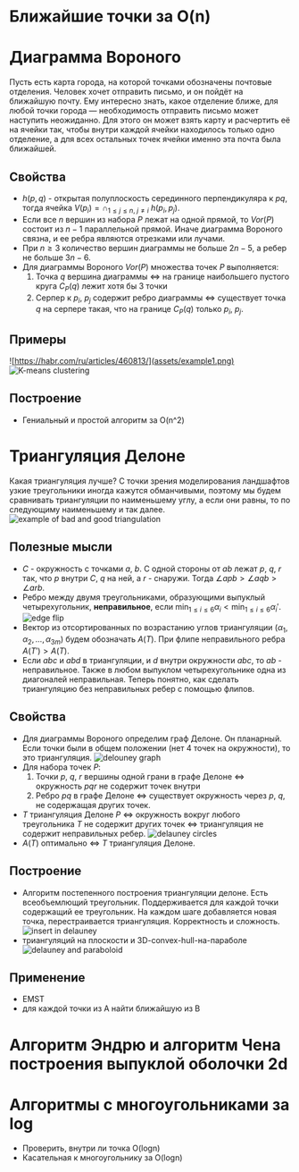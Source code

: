 # Ближайшие точки за O(n)

# Диаграмма Вороного

Пусть есть карта города, на которой точками обозначены почтовые отделения. Человек хочет отправить письмо, и он пойдёт на ближайшую почту. Ему интересно знать, какое отделение ближе, для любой точки города — необходимость отправить письмо может наступить неожиданно. Для этого он может взять карту и расчертить её на ячейки так, чтобы внутри каждой ячейки находилось только одно отделение, а для всех остальных точек ячейки именно эта почта была ближайшей.

## Свойства

- $h(p, q)$ - открытая полуплоскость серединного перпендикуляра к $pq$, тогда ячейка $V(p_i) = \cap_{1 \leq j \leq n,~j \neq i}~h(p_i, p_j)$.
- Если все $n$ вершин из набора $P$ лежат на одной прямой, то $Vor(P)$ состоит из $n-1$ параллельной прямой. Иначе диаграмма Вороного связна, и ее ребра являются отрезками или лучами.
- При $n \geq 3$ количество вершин диаграммы не больше $2n - 5$, а ребер не больше $3n - 6$.
- Для диаграммы Вороного $Vor(P)$ множества точек $P$ выполняется:
    1. Точка $q$ вершина диаграммы $\Leftrightarrow$ на границе наибольшего пустого круга $C_P(q)$ лежит хотя бы 3 точки 
    2. Серпер к $p_i,~p_j$ содержит ребро диаграммы $\Leftrightarrow$ существует точка $q$ на серпере такая, что на границе $C_P(q)$ только $p_i,~p_j$.

## Примеры
![https://habr.com/ru/articles/460813/](assets/example1.png)
![K-means clustering](assets/example2.png)

## Построение

- Гениальный и простой алгоритм за O(n^2)

# Триангуляция Делоне

Какая триангуляция лучше? С точки зрения моделирования ландшафтов узкие треугольники иногда кажутся обманчивыми, поэтому мы будем сравнивать триангуляции по наименьшему углу, а если они равны, то по следующиму наименьшему и так далее.
![example of bad and good triangulation](assets/terrain.png)

## Полезные мысли

- $C$ - окружность с точками $a,~b$. С одной стороны от $ab$ лежат $p,~q,~r$ так, что $p$ внутри $C$, $q$ на ней, а $r$ - снаружи. Тогда $\angle apb > \angle aqb > \angle arb$.
- Ребро между двумя треугольниками, образующими выпуклый четырехугольник, **неправильное**, если $\displaystyle \min_{1 \leq i \leq 6} \alpha_i < \min_{1 \leq i \leq 6} \alpha_i'$.
![edge flip](assets/flip.png)
- Вектор из отсортированных по возрастанию углов триангуляции $(\alpha_1,\alpha_2, \ldots, \alpha_{3m})$ будем обозначать $A(T)$. При флипе неправильного ребра $A(T') > A(T)$.
- Если $abc$ и $abd$ в триангуляции, и $d$ внутри окружности $abc$, то $ab$ - неправильное. Также в любом выпуклом четырехугольнике одна из диагоналей неправильная. Теперь понятно, как сделать триангуляцию без неправильных ребер с помощью флипов.

## Свойства

- Для диаграммы Вороного определим граф Делоне. Он планарный. Если точки были в общем положении (нет 4 точек на окружности), то это триангуляция.
![delouney graph](assets/graph.png)
- Для набора точек $P$:
    1. Точки $p,~q,~r$ вершины одной грани в графе Делоне $\Leftrightarrow$ окружность $pqr$ не содержит точек внутри
    2. Ребро $pq$ в графе Делоне $\Leftrightarrow$ существует окружность через $p,~q$, не содержащая других точек.
- $T$ триангуляция Делоне $P$ $\Leftrightarrow$ окружность вокруг любого треугольника $T$ не содержит других точек $\Leftrightarrow$ триангуляция не содержит неправильных ребер.
![delauney circles](assets/circles.png)
- $A(T)$ оптимально $\Leftrightarrow$ $T$ триангуляция Делоне.

## Построение

- Алгоритм постепенного построения триангуляции делоне. Есть всеобъемлющий треугольник. Поддерживается для каждой точки содержащий ее треугольник. На каждом шаге добавляется новая точка, перестраивается триангуляция. Корректность и сложность.
![insert in delauney](assets/insert.png)
- триангуляций на плоскости и 3D-convex-hull-на-параболе
![delauney and paraboloid](assets/paraboloid.png)

## Применение

- EMST
- для каждой точки из A найти ближайшую из B

# Алгоритм Эндрю и алгоритм Чена построения выпуклой оболочки 2d

# Алгоритмы с многоугольниками за log

- Проверить, внутри ли точка O(logn)
- Касательная к многоугольнику за O(logn)